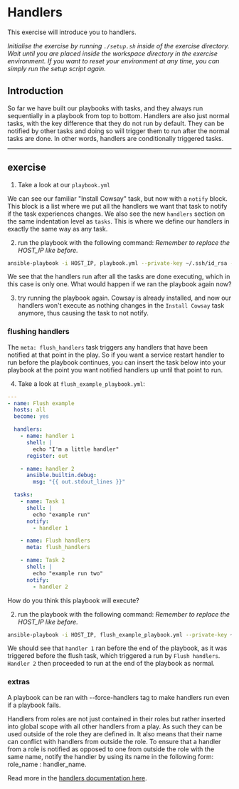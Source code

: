 # Handlers

This exercise will introduce you to handlers.

*Initialise the exercise by running `./setup.sh` inside of the exercise directory. Wait until you are placed inside the workspace directory in the exercise environment. If you want to reset your environment at any time, you can simply run the setup script again.*

## Introduction

So far we have built our playbooks with tasks, and they always run sequentially in a playbook from top to bottom. Handlers are also just normal tasks, with the key difference that they do not run by default. They can be notified by other tasks and doing so will trigger them to run after the normal tasks are done. In other words, handlers are conditionally triggered tasks.

---

## exercise

1. Take a look at our `playbook.yml`

We can see our familiar "Install Cowsay" task, but now with a `notify` block. This block is a list where we put all the handlers we want that task to notify if the task experiences changes. We also see the new `handlers` section on the same indentation level as `tasks`. This is where we define our handlers in exactly the same way as any task.

2. run the playbook with the following command: *Remember to replace the HOST_IP like before.*

```bash
ansible-playbook -i HOST_IP, playbook.yml --private-key ~/.ssh/id_rsa -u root
```

We see that the handlers run after all the tasks are done executing, which in this case is only one. What would happen if we ran the playbook again now?

3. try running the playbook again. Cowsay is already installed, and now our handlers won't execute as nothing changes in the `Install Cowsay` task anymore, thus causing the task to not notify.

### flushing handlers

The `meta: flush_handlers` task triggers any handlers that have been notified at that point in the play. So if you want a service restart handler to run before the playbook continues, you can insert the task below into your playbook at the point you want notified handlers up until that point to run.

4. Take a look at `flush_example_playbook.yml`:

```yaml
---
- name: Flush example
  hosts: all
  become: yes

  handlers:
    - name: handler 1
      shell: |
        echo "I'm a little handler"
      register: out

    - name: handler 2
      ansible.builtin.debug:
        msg: "{{ out.stdout_lines }}"

  tasks:
    - name: Task 1
      shell: |
        echo "example run"
      notify:
        - handler 1

    - name: Flush handlers
      meta: flush_handlers

    - name: Task 2
      shell: |
        echo "example run two"
      notify:
        - handler 2

```

How do you think this playbook will execute?

2. run the playbook with the following command: *Remember to replace the HOST_IP like before.*

```bash
ansible-playbook -i HOST_IP, flush_example_playbook.yml --private-key ~/.ssh/id_rsa -u root
```

We should see that `handler 1` ran before the end of the playbook, as it was triggered before the flush task, which triggered a run by `Flush handlers`. `Handler 2` then proceeded to run at the end of the playbook as normal.

### extras

A playbook can be ran with --force-handlers tag to make handlers run even if a playbook fails.

Handlers from roles are not just contained in their roles but rather inserted into global scope with all other handlers from a play. As such they can be used outside of the role they are defined in. It also means that their name can conflict with handlers from outside the role. To ensure that a handler from a role is notified as opposed to one from outside the role with the same name, notify the handler by using its name in the following form: role_name : handler_name.

Read more in the [handlers documentation here](https://docs.ansible.com/ansible/latest/playbook_guide/playbooks_handlers.html).
